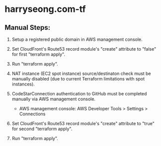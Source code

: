 # harryseong.com-tf

## Manual Steps:
1. Setup a registered public domain in AWS management console.
2. Set CloudFront's Route53 record module's "create" attribute to "false" for first "terraform apply".

3. Run "terraform apply".

4. NAT instance (EC2 spot instance) source/destinaton check must be manually disabled (due to current Terraform limitations with spot instances).
5. CodeStarConnection authentication to GitHub must be completed manually via AWS management console.
    - AWS management console: AWS Developer Tools > Settings > Connections
6. Set CloudFront's Route53 record module's "create" attribute to "true" for second "terraform apply".

7. Run "terraform apply".
